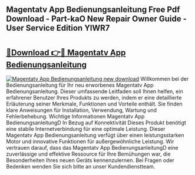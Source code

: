 ## Magentatv App Bedienungsanleitung Free Pdf Download - Part-kaO New Repair Owner Guide - User Service Edition YlWR7

# <h2><a href="http://df2o6xd.blite.top/?on=Magentatv+App+Bedienungsanleitung">🔗Download 👉🔴 Magentatv App Bedienungsanleitung</a></h2>

[![Magentatv App Bedienungsanleitung new download](https://i.imgur.com/lujVjoI.png)](http://df2o6xd.blite.top/?on=Magentatv+App+Bedienungsanleitung)
Willkommen bei der Bedienungsanleitung für Ihr neu erworbenes Magentatv App Bedienungsanleitung. Dieser umfassende Leitfaden soll Ihnen helfen, ein erfahrener Benutzer Ihres Produkts zu werden, indem er eine detaillierte Erläuterung seiner Merkmale, Funktionen und Vorteile enthält. Sie finden klare Anweisungen für Installation, Verwendung, Wartung und Fehlerbehebung. Wichtige Informationen Magentatv App BedienungsanleitungD In Bezug auf Konnektivität Dieses Produkt benötigt eine stabile Internetverbindung für eine optimale Leistung. Dieser Magentatv App Bedienungsanleitung verfügt über einen leistungsstarken Motor und innovative Funktionen für außergewöhnliche Leistung. Wir vertrauen darauf, dass das Magentatv App BedienungsanleitungD eine zuverlässige und effektive Ressource für Ihre Bemühungen war, die Besonderheiten Ihres neuen Geräts kennenzulernen. Bei Fragen oder Bedenken wenden Sie sich bitte an unser Kundendienstteam.
